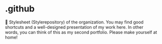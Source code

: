 # .github
🧪 Stylesheet (Stylerepository) of the organization. You may find good shortcuts and a well-designed presentation of my work here. In other words, you can think of this as my second portfolio. Please make yourself at home!
